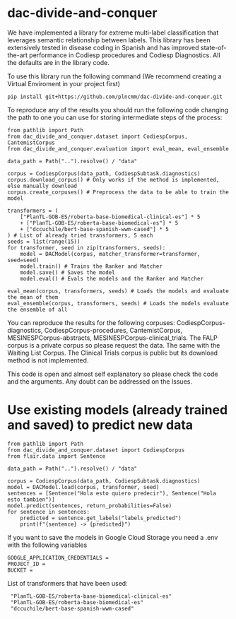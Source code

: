 # dac-divide-and-conquer

We have implemented a library for extreme multi-label classification that leverages semantic relationship between labels. This library has been extensively tested in disease coding in Spanish and has improved state-of-the-art performance in Codiesp procedures and Codiesp Diagnostics. All the defaults are in the library code.

To use this library run the following command (We recommend creating a Virtual Enviroment in your project first)

```
pip install git+https://github.com/plncmm/dac-divide-and-conquer.git
```

To reproduce any of the results you should run the following code changing the path to one you can use for storing intermediate steps of the process:

```
from pathlib import Path
from dac_divide_and_conquer.dataset import CodiespCorpus, CantemistCorpus
from dac_divide_and_conquer.evaluation import eval_mean, eval_ensemble

data_path = Path("..").resolve() / "data"

corpus = CodiespCorpus(data_path, CodiespSubtask.diagnostics)
corpus.download_corpus() # Only works if the method is implemented, else manually download
corpus.create_corpuses() # Preprocess the data to be able to train the model

transformers = (
    ["PlanTL-GOB-ES/roberta-base-biomedical-clinical-es"] * 5
    + ["PlanTL-GOB-ES/roberta-base-biomedical-es"] * 5
    + ["dccuchile/bert-base-spanish-wwm-cased"] * 5
) # List of already tried transformers, 5 each
seeds = list(range(15))
for transformer, seed in zip(transformers, seeds):
    model = DACModel(corpus, matcher_transformer=transformer, seed=seed)
    model.train() # Trains the Ranker and Matcher
    model.save() # Saves the model
    model.eval() # Evals the models and the Ranker and Matcher

eval_mean(corpus, transformers, seeds) # Loads the models and evaluate the mean of them
eval_ensemble(corpus, transformers, seeds) # Loads the models evaluate the ensemble of all
```

You can reproduce the results for the following corpuses: CodiespCorpus-diagnostics, CodiespCorpus-procedures, CantemistCorpus, MESINESPCorpus-abstracts, MESINESPCorpus-clinical_trials. The FALP corpus is a private corpus so please request the data. The same with the Waiting List Corpus. The Clinical Trials corpus is public but its download method is not implemented.

This code is open and almost self explanatory so please check the code and the arguments. Any doubt can be addressed on the Issues.

# Use existing models (already trained and saved) to predict new data

```
from pathlib import Path
from dac_divide_and_conquer.dataset import CodiespCorpus
from flair.data import Sentence

data_path = Path("..").resolve() / "data"

corpus = CodiespCorpus(data_path, CodiespSubtask.diagnostics)
model = DACModel.load(corpus, transformer, seed)
sentences = [Sentence("Hola esto quiero predecir"), Sentence("Hola esto tambien")]
model.predict(sentences, return_probabilities=False)
for sentence in sentences:
    predicted = sentence.get_labels("labels_predicted")
    print(f"{sentence} -> {predicted}")
```

If you want to save the models in Google Cloud Storage you need a .env with the following variables

```
GOOGLE_APPLICATION_CREDENTIALS =
PROJECT_ID =
BUCKET =
```

List of transformers that have been used:

```
 "PlanTL-GOB-ES/roberta-base-biomedical-clinical-es"
 "PlanTL-GOB-ES/roberta-base-biomedical-es"
 "dccuchile/bert-base-spanish-wwm-cased"
```
